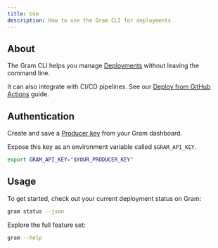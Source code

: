 ```yaml
---
title: Use
description: How to use the Gram CLI for deployments
---
```


## About

The Gram CLI helps you manage [Deployments](concepts/deployments) without leaving the command line.

It can also integrate with CI/CD pipelines. See our [Deploy from GitHub Actions](examples/deploy-from-github-actions) guide.

## Authentication

Create and save a [Producer key](concepts/api-keys#producer-keys) from your Gram dashboard.

Expose this key as an environment variable called `$GRAM_API_KEY`.

```bash
export GRAM_API_KEY="$YOUR_PRODUCER_KEY"
```

## Usage

To get started, check out your current deployment status on Gram:

```bash
gram status --json
```

Explore the full feature set:

```bash
gram --help
```
